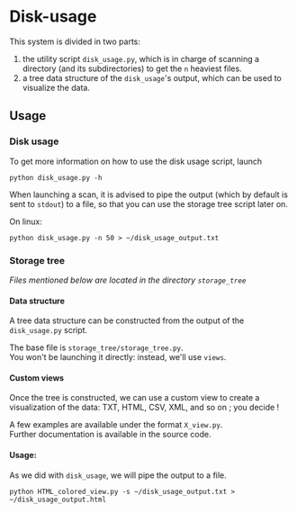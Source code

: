 # Disk-usage

This system is divided in two parts:
1. the utility script ``disk_usage.py``, which is in charge of scanning a directory (and its subdirectories) to get the ``n`` heaviest files.
2. a tree data structure of the ``disk_usage``'s output, which can be used to visualize the data.

## Usage

### Disk usage

To get more information on how to use the disk usage script, launch 

    python disk_usage.py -h

When launching a scan, it is advised to pipe the output (which by default is sent to ``stdout``) to a file, 
so that you can use the storage tree script later on.

On linux:

    python disk_usage.py -n 50 > ~/disk_usage_output.txt

### Storage tree

*Files mentioned below are located in the directory ``storage_tree``*

#### Data structure

A tree data structure can be constructed from the output of the ``disk_usage.py`` script.

The base file is ``storage_tree/storage_tree.py``.
\
You won't be launching it directly: instead, we'll use ``views``.

#### Custom views

Once the tree is constructed, we can use a custom view to create a visualization of the data: 
TXT, HTML, CSV, XML, and so on ; you decide !

A few examples are available under the format ``X_view.py``.
\
Further documentation is available in the source code.

#### Usage:

As we did with ``disk_usage``, we will pipe the output to a file.

    python HTML_colored_view.py -s ~/disk_usage_output.txt > ~/disk_usage_output.html
